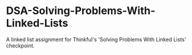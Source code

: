 # DSA-Solving-Problems-With-Linked-Lists
A linked list assignment for Thinkful's 'Solving Problems With Linked Lists' checkpoint.
